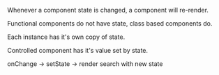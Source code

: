 
Whenever a component state is changed, a component will re-render.

Functional components do not have state, class based components do.

Each instance has it's own copy of state.

Controlled component has it's value set by state.

onChange -> setState -> render search with new state
